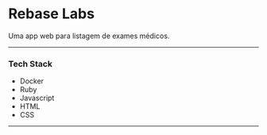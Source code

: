 # Rebase Labs

Uma app web para listagem de exames médicos.

---

### Tech Stack

* Docker
* Ruby
* Javascript
* HTML
* CSS

---


